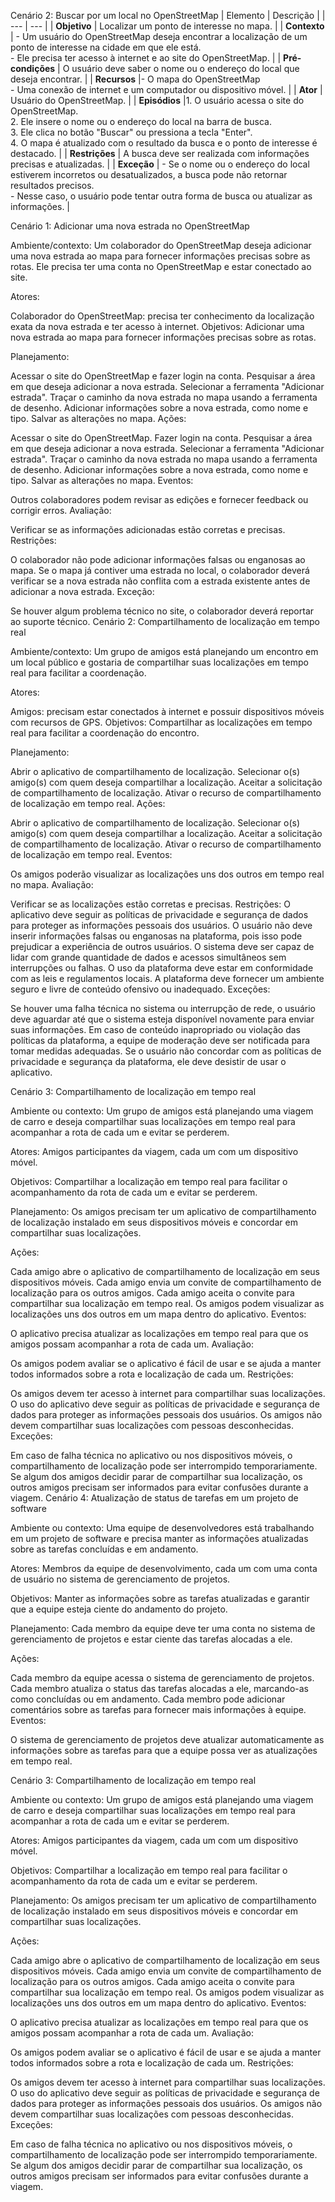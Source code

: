 Cenário 2: Buscar por um local no OpenStreetMap 
| Elemento | Descrição |
| --- | --- |
| **Objetivo** | Localizar um ponto de interesse no mapa. |
| **Contexto** | - Um usuário do OpenStreetMap deseja encontrar a localização de um ponto de interesse na cidade em que ele está. </br> - Ele precisa ter acesso à internet e ao site do OpenStreetMap. |
| **Pré-condições** | O usuário deve saber o nome ou o endereço do local que deseja encontrar. |
| **Recursos** |- O mapa do OpenStreetMap </br>- Uma conexão de internet e um computador ou dispositivo móvel. |
| **Ator** | Usuário do OpenStreetMap. |
| **Episódios** |1. O usuário acessa o site do OpenStreetMap. </br>2. Ele insere o nome ou o endereço do local na barra de busca. </br>3. Ele clica no botão "Buscar" ou pressiona a tecla "Enter". </br>4. O mapa é atualizado com o resultado da busca e o ponto de interesse é destacado. |
| **Restrições** | A busca deve ser realizada com informações precisas e atualizadas. |
| **Exceção** | - Se o nome ou o endereço do local estiverem incorretos ou desatualizados, a busca pode não retornar resultados precisos.</br>- Nesse caso, o usuário pode tentar outra forma de busca ou atualizar as informações. |



Cenário 1: Adicionar uma nova estrada no OpenStreetMap

Ambiente/contexto: Um colaborador do OpenStreetMap deseja adicionar uma nova estrada ao mapa para fornecer informações precisas sobre as rotas. Ele precisa ter uma conta no OpenStreetMap e estar conectado ao site.

Atores:

Colaborador do OpenStreetMap: precisa ter conhecimento da localização exata da nova estrada e ter acesso à internet.
Objetivos: Adicionar uma nova estrada ao mapa para fornecer informações precisas sobre as rotas.

Planejamento:

Acessar o site do OpenStreetMap e fazer login na conta.
Pesquisar a área em que deseja adicionar a nova estrada.
Selecionar a ferramenta "Adicionar estrada".
Traçar o caminho da nova estrada no mapa usando a ferramenta de desenho.
Adicionar informações sobre a nova estrada, como nome e tipo.
Salvar as alterações no mapa.
Ações:

Acessar o site do OpenStreetMap.
Fazer login na conta.
Pesquisar a área em que deseja adicionar a nova estrada.
Selecionar a ferramenta "Adicionar estrada".
Traçar o caminho da nova estrada no mapa usando a ferramenta de desenho.
Adicionar informações sobre a nova estrada, como nome e tipo.
Salvar as alterações no mapa.
Eventos:

Outros colaboradores podem revisar as edições e fornecer feedback ou corrigir erros.
Avaliação:

Verificar se as informações adicionadas estão corretas e precisas.
Restrições:

O colaborador não pode adicionar informações falsas ou enganosas ao mapa.
Se o mapa já contiver uma estrada no local, o colaborador deverá verificar se a nova estrada não conflita com a estrada existente antes de adicionar a nova estrada.
Exceção:

Se houver algum problema técnico no site, o colaborador deverá reportar ao suporte técnico.
Cenário 2: Compartilhamento de localização em tempo real

Ambiente/contexto: Um grupo de amigos está planejando um encontro em um local público e gostaria de compartilhar suas localizações em tempo real para facilitar a coordenação.

Atores:

Amigos: precisam estar conectados à internet e possuir dispositivos móveis com recursos de GPS.
Objetivos: Compartilhar as localizações em tempo real para facilitar a coordenação do encontro.

Planejamento:

Abrir o aplicativo de compartilhamento de localização.
Selecionar o(s) amigo(s) com quem deseja compartilhar a localização.
Aceitar a solicitação de compartilhamento de localização.
Ativar o recurso de compartilhamento de localização em tempo real.
Ações:

Abrir o aplicativo de compartilhamento de localização.
Selecionar o(s) amigo(s) com quem deseja compartilhar a localização.
Aceitar a solicitação de compartilhamento de localização.
Ativar o recurso de compartilhamento de localização em tempo real.
Eventos:

Os amigos poderão visualizar as localizações uns dos outros em tempo real no mapa.
Avaliação:

Verificar se as localizações estão corretas e precisas.
Restrições:
O aplicativo deve seguir as políticas de privacidade e segurança de dados para proteger as informações pessoais dos usuários.
O usuário não deve inserir informações falsas ou enganosas na plataforma, pois isso pode prejudicar a experiência de outros usuários.
O sistema deve ser capaz de lidar com grande quantidade de dados e acessos simultâneos sem interrupções ou falhas.
O uso da plataforma deve estar em conformidade com as leis e regulamentos locais.
A plataforma deve fornecer um ambiente seguro e livre de conteúdo ofensivo ou inadequado.
Exceções:

Se houver uma falha técnica no sistema ou interrupção de rede, o usuário deve aguardar até que o sistema esteja disponível novamente para enviar suas informações.
Em caso de conteúdo inapropriado ou violação das políticas da plataforma, a equipe de moderação deve ser notificada para tomar medidas adequadas.
Se o usuário não concordar com as políticas de privacidade e segurança da plataforma, ele deve desistir de usar o aplicativo.


Cenário 3: Compartilhamento de localização em tempo real

Ambiente ou contexto: Um grupo de amigos está planejando uma viagem de carro e deseja compartilhar suas localizações em tempo real para acompanhar a rota de cada um e evitar se perderem.

Atores: Amigos participantes da viagem, cada um com um dispositivo móvel.

Objetivos: Compartilhar a localização em tempo real para facilitar o acompanhamento da rota de cada um e evitar se perderem.

Planejamento: Os amigos precisam ter um aplicativo de compartilhamento de localização instalado em seus dispositivos móveis e concordar em compartilhar suas localizações.

Ações:

Cada amigo abre o aplicativo de compartilhamento de localização em seus dispositivos móveis.
Cada amigo envia um convite de compartilhamento de localização para os outros amigos.
Cada amigo aceita o convite para compartilhar sua localização em tempo real.
Os amigos podem visualizar as localizações uns dos outros em um mapa dentro do aplicativo.
Eventos:

O aplicativo precisa atualizar as localizações em tempo real para que os amigos possam acompanhar a rota de cada um.
Avaliação:

Os amigos podem avaliar se o aplicativo é fácil de usar e se ajuda a manter todos informados sobre a rota e localização de cada um.
Restrições:

Os amigos devem ter acesso à internet para compartilhar suas localizações.
O uso do aplicativo deve seguir as políticas de privacidade e segurança de dados para proteger as informações pessoais dos usuários.
Os amigos não devem compartilhar suas localizações com pessoas desconhecidas.
Exceções:

Em caso de falha técnica no aplicativo ou nos dispositivos móveis, o compartilhamento de localização pode ser interrompido temporariamente.
Se algum dos amigos decidir parar de compartilhar sua localização, os outros amigos precisam ser informados para evitar confusões durante a viagem.
Cenário 4: Atualização de status de tarefas em um projeto de software

Ambiente ou contexto: Uma equipe de desenvolvedores está trabalhando em um projeto de software e precisa manter as informações atualizadas sobre as tarefas concluídas e em andamento.

Atores: Membros da equipe de desenvolvimento, cada um com uma conta de usuário no sistema de gerenciamento de projetos.

Objetivos: Manter as informações sobre as tarefas atualizadas e garantir que a equipe esteja ciente do andamento do projeto.

Planejamento: Cada membro da equipe deve ter uma conta no sistema de gerenciamento de projetos e estar ciente das tarefas alocadas a ele.

Ações:

Cada membro da equipe acessa o sistema de gerenciamento de projetos.
Cada membro atualiza o status das tarefas alocadas a ele, marcando-as como concluídas ou em andamento.
Cada membro pode adicionar comentários sobre as tarefas para fornecer mais informações à equipe.
Eventos:

O sistema de gerenciamento de projetos deve atualizar automaticamente as informações sobre as tarefas para que a equipe possa ver as atualizações em tempo real.

Cenário 3: Compartilhamento de localização em tempo real

Ambiente ou contexto: Um grupo de amigos está planejando uma viagem de carro e deseja compartilhar suas localizações em tempo real para acompanhar a rota de cada um e evitar se perderem.

Atores: Amigos participantes da viagem, cada um com um dispositivo móvel.

Objetivos: Compartilhar a localização em tempo real para facilitar o acompanhamento da rota de cada um e evitar se perderem.

Planejamento: Os amigos precisam ter um aplicativo de compartilhamento de localização instalado em seus dispositivos móveis e concordar em compartilhar suas localizações.

Ações:

Cada amigo abre o aplicativo de compartilhamento de localização em seus dispositivos móveis.
Cada amigo envia um convite de compartilhamento de localização para os outros amigos.
Cada amigo aceita o convite para compartilhar sua localização em tempo real.
Os amigos podem visualizar as localizações uns dos outros em um mapa dentro do aplicativo.
Eventos:

O aplicativo precisa atualizar as localizações em tempo real para que os amigos possam acompanhar a rota de cada um.
Avaliação:

Os amigos podem avaliar se o aplicativo é fácil de usar e se ajuda a manter todos informados sobre a rota e localização de cada um.
Restrições:

Os amigos devem ter acesso à internet para compartilhar suas localizações.
O uso do aplicativo deve seguir as políticas de privacidade e segurança de dados para proteger as informações pessoais dos usuários.
Os amigos não devem compartilhar suas localizações com pessoas desconhecidas.
Exceções:

Em caso de falha técnica no aplicativo ou nos dispositivos móveis, o compartilhamento de localização pode ser interrompido temporariamente.
Se algum dos amigos decidir parar de compartilhar sua localização, os outros amigos precisam ser informados para evitar confusões durante a viagem.